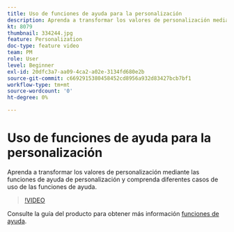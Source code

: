 ```yaml
---
title: Uso de funciones de ayuda para la personalización
description: Aprenda a transformar los valores de personalización mediante las funciones de ayuda de personalización y comprenda diferentes casos de uso de las funciones de ayuda.
kt: 8079
thumbnail: 334244.jpg
feature: Personalization
doc-type: feature video
team: PM
role: User
level: Beginner
exl-id: 20dfc3a7-aa09-4ca2-a02e-3134fd680e2b
source-git-commit: c6692915380458452cd8956a932d83427bcb7bf1
workflow-type: tm+mt
source-wordcount: '0'
ht-degree: 0%

---
```


# Uso de funciones de ayuda para la personalización

Aprenda a transformar los valores de personalización mediante las funciones de ayuda de personalización y comprenda diferentes casos de uso de las funciones de ayuda.

>[!VIDEO](https://video.tv.adobe.com/v/334244?quality=12)

Consulte la guía del producto para obtener más información [funciones de ayuda](https://experienceleague.adobe.com/docs/journey-optimizer/using/personalization/build-expressions/functions/helpers.html?lang=en).
